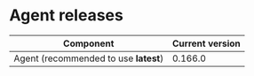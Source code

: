 # Agent releases

| Component                             | Current version |
| ------------------------------------- | --------------- |
| Agent (recommended to use **latest**) | 0.166.0         |
